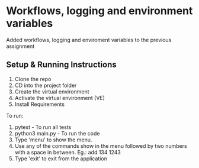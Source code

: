 # Workflows, logging and environment variables
Added workflows, logging and enviroment variables to the previous assignment

## Setup & Running Instructions
1. Clone the repo
2. CD into the project folder
3. Create the virtual environment
4. Activate the virtual environment (VE)
5. Install Requirements

To run:
1. pytest - To run all tests
2. python3 main.py - To run the code
3. Type 'menu' to show the menu.
3. Use any of the commands show in the menu followed by two numbers with a space in between. Eg.: add 134 1243
4. Type 'exit' to exit from the application
